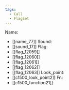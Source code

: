 ```yaml
---
tags:
  - Call
  - FlagSet
---
```

Name:
- [[name_77]]
Sound:
- [[sound_17]]
Flag:
- [[flag_12059]]
- [[flag_12060]]
- [[flag_12061]]
- [[flag_12062]]
- [[flag_12063]]
Look_point:
- [[c1500_look_point2]]
Fn:
- [[c1500_function21]]
